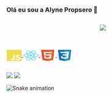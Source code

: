 ### Olá eu sou a Alyne Propsero 👋

##

<div align="center">
  <a href="https://github.com/lyprospero">
  <img height="180em" src="https://github-readme-stats.vercel.app/api?username=lyprospero&show_icons=true&theme=dracula&include_all_commits=true&count_private=true"/>  
</div>
  
  ##
  
<div style="display: inline_center"><br>
  <img align="center" alt="Rafa-Js" height="30" width="40" src="https://raw.githubusercontent.com/devicons/devicon/master/icons/javascript/javascript-plain.svg">
  <img align="center" alt="Rafa-React" height="30" width="40" src="https://raw.githubusercontent.com/devicons/devicon/master/icons/react/react-original.svg">
  <img align="center" alt="Rafa-HTML" height="30" width="40" src="https://raw.githubusercontent.com/devicons/devicon/master/icons/html5/html5-original.svg">
  <img align="center" alt="Rafa-CSS" height="30" width="40" src="https://raw.githubusercontent.com/devicons/devicon/master/icons/css3/css3-original.svg">  
</div>
  
##
 
<div> 
  <a href="https://api.whatsapp.com/send?phone=5511980402685" target="_blank"><img src="https://img.shields.io/badge/WhatsApp-25D366?style=for-the-badge&logo=whatsapp&logoColor=white" target="_blank"></a>  
  <a href="https://www.linkedin.com/in/alyneprospero/" target="_blank"><img src="https://img.shields.io/badge/LinkedIn-0077B5?style=for-the-badge&logo=linkedin&logoColor=white" target="_blank"></a>
 
 
  ![Snake animation](https://github.com/lyprospero/lyprospero/blob/output/github-contribution-grid-snake.svg)
 
</div>


